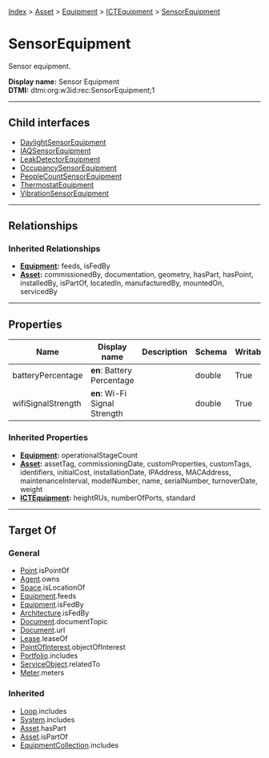 [Index](../../../../index.md) > [Asset](../../../Asset.md) > [Equipment](../../Equipment.md) > [ICTEquipment](../ICTEquipment.md) > [SensorEquipment](#)
# SensorEquipment

Sensor equipment.


**Display name:** Sensor Equipment<br />
**DTMI:** dtmi:org:w3id:rec:SensorEquipment;1

---

## Child interfaces
* [DaylightSensorEquipment](Daylight-.md)
* [IAQSensorEquipment](IAQ-.md)
* [LeakDetectorEquipment](LeakDetectorEquipment.md)
* [OccupancySensorEquipment](Occupancy-.md)
* [PeopleCountSensorEquipment](PeopleCount-.md)
* [ThermostatEquipment](ThermostatEquipment.md)
* [VibrationSensorEquipment](Vibration-.md)

---

## Relationships

### Inherited Relationships
* **[Equipment](../../Equipment.md):** feeds, isFedBy
* **[Asset](../../../Asset.md):** commissionedBy, documentation, geometry, hasPart, hasPoint, installedBy, isPartOf, locatedIn, manufacturedBy, mountedOn, servicedBy

---

## Properties

|Name|Display name|Description|Schema|Writable|
|-|-|-|-|-|
|batteryPercentage|**en**: Battery Percentage||double|True|
|wifiSignalStrength|**en**: Wi-Fi Signal Strength||double|True|
### Inherited Properties
* **[Equipment](../../Equipment.md):** operationalStageCount
* **[Asset](../../../Asset.md):** assetTag, commissioningDate, customProperties, customTags, identifiers, initialCost, installationDate, IPAddress, MACAddress, maintenanceInterval, modelNumber, name, serialNumber, turnoverDate, weight
* **[ICTEquipment](../ICTEquipment.md):** heightRUs, numberOfPorts, standard

---

## Target Of
### General
* [Point](../../../../Point/Point.md).isPointOf
* [Agent](../../../../Agent/Agent.md).owns
* [Space](../../../../Space/Space.md).isLocationOf
* [Equipment](../../Equipment.md).feeds
* [Equipment](../../Equipment.md).isFedBy
* [Architecture](../../../../Space/Architecture/Architecture.md).isFedBy
* [Document](../../../../Information/Document/Document.md).documentTopic
* [Document](../../../../Information/Document/Document.md).url
* [Lease](../../../../Event/Lease.md).leaseOf
* [PointOfInterest](../../../../Information/PointOfInterest.md).objectOfInterest
* [Portfolio](../../../../Collection/Portfolio.md).includes
* [ServiceObject](../../../../Information/ServiceObject/ServiceObject.md).relatedTo
* [Meter](../../Meter/Meter.md).meters
### Inherited
* [Loop](../../../../Collection/Loop/Loop.md).includes
* [System](../../../../Collection/System/System.md).includes
* [Asset](../../../Asset.md).hasPart
* [Asset](../../../Asset.md).isPartOf
* [EquipmentCollection](../../../../Collection/Equipment-.md).includes
